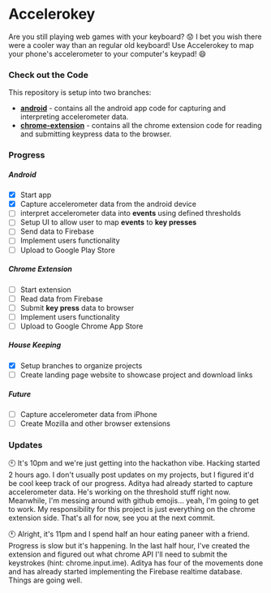 # Accelerokey
Are you still playing web games with your keyboard? :worried: I bet you wish there were a cooler way than an regular old keyboard! Use Accelerokey to map your phone's accelerometer to your computer's keypad! :smile:

### Check out the Code
This repository is setup into two branches:
- [**android**](https://github.com/binitshah/accelerokey/tree/android) - contains all the android app code for capturing and interpreting accelerometer data.
- [**chrome-extension**](https://github.com/binitshah/accelerokey/tree/chrome-extension) - contains all the chrome extension code for reading and submitting keypress data to the browser.

### Progress
##### Android
- [x] Start app
- [x] Capture accelerometer data from the android device
- [ ] interpret accelerometer data into **events** using defined thresholds
- [ ] Setup UI to allow user to map **events** to **key presses**
- [ ] Send data to Firebase
- [ ] Implement users functionality
- [ ] Upload to Google Play Store

##### Chrome Extension
- [ ] Start extension
- [ ] Read data from Firebase
- [ ] Submit **key press** data to browser
- [ ] Implement users functionality
- [ ] Upload to Google Chrome App Store

##### House Keeping
- [x] Setup branches to organize projects
- [ ] Create landing page website to showcase project and download links

##### Future
- [ ] Capture accelerometer data from iPhone
- [ ] Create Mozilla and other browser extensions

### Updates
:clock10:
It's 10pm and we're just getting into the hackathon vibe. Hacking started 2 hours ago. I don't usually post updates on my projects, but I figured it'd be cool keep track of our progress. Aditya had already started to capture accelerometer data. He's working on the threshold stuff right now. Meanwhile, I'm messing around with github emojis... yeah, I'm going to get to work. My responsibility for this project is just everything on the chrome extension side. That's all for now, see you at the next commit.

:clock11:
Alright, it's 11pm and I spend half an hour eating paneer with a friend. Progress is slow but it's happening. In the last half hour, I've created the extension and figured out what chrome API I'll need to submit the keystrokes (hint: chrome.input.ime). Aditya has four of the movements done and has already started implementing the Firebase realtime database. Things are going well.
